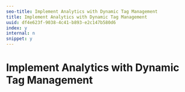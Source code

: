```yaml
---
seo-title: Implement Analytics with Dynamic Tag Management
title: Implement Analytics with Dynamic Tag Management
uuid: df4e623f-9038-4c41-b893-e2c147b580d6
index: y
internal: n
snippet: y
---
```


# Implement Analytics with Dynamic Tag Management

